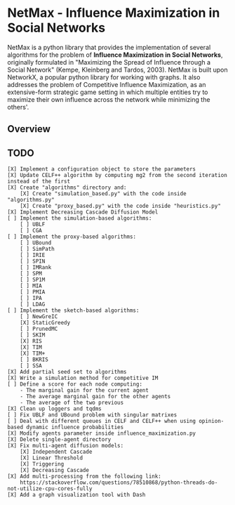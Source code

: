 # NetMax - Influence Maximization in Social Networks

NetMax is a python library that provides the implementation of several algorithms for the problem of **Influence Maximization in Social Networks**, originally formulated in "Maximizing the Spread of Influence through a Social Network" (Kempe, Kleinberg and Tardos, 2003). NetMax is built upon NetworkX, a popular python library for working with graphs. It also addresses the problem of Competitive Influence Maximization, as an extensive-form strategic game setting in which multiple entities try to maximize their own influence across the network while minimizing the others'.

## Overview

## TODO
    [X] Implement a configuration object to store the parameters
    [X] Update CELF++ algorithm by computing mg2 from the second iteration instead of the first
    [X] Create "algorithms" directory and:
        [X] Create "simulation_based.py" with the code inside "algorithms.py"
        [X] Create "proxy_based.py" with the code inside "heuristics.py"
    [X] Implement Decreasing Cascade Diffusion Model
    [ ] Implement the simulation-based algorithms:
        [ ] UBLF
        [ ] CGA
    [ ] Implement the proxy-based algorithms:
        [ ] UBound
        [ ] SimPath
        [ ] IRIE
        [ ] SPIN
        [ ] IMRank
        [ ] SPM
        [ ] SP1M
        [ ] MIA
        [ ] PMIA
        [ ] IPA
        [ ] LDAG
    [ ] Implement the sketch-based algorithms:
        [ ] NewGreIC
        [X] StaticGreedy
        [ ] PrunedMC
        [ ] SKIM
        [X] RIS
        [X] TIM
        [X] TIM+
        [ ] BKRIS
        [ ] SSA
    [X] Add partial seed set to algorithms
    [X] Write a simulation method for competitive IM
    [ ] Define a score for each node computing:
        - The marginal gain for the current agent
        - The average marginal gain for the other agents
        - The average of the two previous
    [X] Clean up loggers and tqdms
    [ ] Fix UBLF and UBound problem with singular matrixes
    [ ] Deal with different queues in CELF and CELF++ when using opinion-based dynamic influence probabilities
    [X] Modify agents parameter inside influence_maximization.py
    [X] Delete single-agent directory
    [X] Fix multi-agent diffusion models:
        [X] Independent Cascade
        [X] Linear Threshold
        [X] Triggering
        [X] Decreasing Cascade
    [X] Add multi-processing from the following link:
        https://stackoverflow.com/questions/78510868/python-threads-do-not-utilize-cpu-cores-fully
    [X] Add a graph visualization tool with Dash